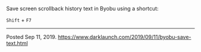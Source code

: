 Save screen scrollback history text in Byobu using a shortcut:

`Shift` + `F7`

---


Posted Sep 11, 2019.
https://www.darklaunch.com/2019/09/11/byobu-save-text.html